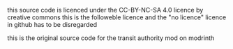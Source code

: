 this source code is licenced under the CC-BY-NC-SA 4.0 licence by creative commons
this is the followeble licence and the "no licence" licence in github has to be disregarded

this is the original source code for the transit authority mod on modrinth
